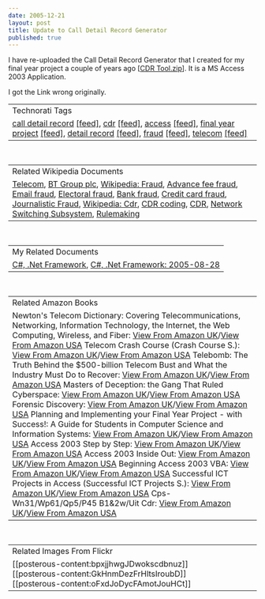 ```yaml
---
date: 2005-12-21
layout: post
title: Update to Call Detail Record Generator
published: true
---
```

I have re-uploaded the Call Detail Record Generator that I created for my final year project a couple of years ago [<a href="http://www.kinlan.co.uk/finalyearproject/CDR%20Tool.zip">CDR Tool.zip</a>]. It is a MS Access 2003 Application.<p />I got the Link wrong originally.<p /><table class="TechnoratiHead TagHeader">
<tr><td>Technorati Tags</td></tr>
<tr class="Technorati"><td>
<a href="http://www.technorati.com/tag/call%20detail%20record" class="Tag" rel="tag">call detail record</a> <a href="http://feeds.technorati.com/feed/posts/tag/call%20detail%20record" class="Tag">[feed]</a>, <a href="http://www.technorati.com/tag/cdr" class="Tag" rel="tag">cdr</a> <a href="http://feeds.technorati.com/feed/posts/tag/cdr" class="Tag">[feed]</a>, <a href="http://www.technorati.com/tag/access" class="Tag" rel="tag">access</a> <a href="http://feeds.technorati.com/feed/posts/tag/access" class="Tag">[feed]</a>, <a href="http://www.technorati.com/tag/final%20year%20project" class="Tag" rel="tag">final year project</a> <a href="http://feeds.technorati.com/feed/posts/tag/final%20year%20project" class="Tag">[feed]</a>, <a href="http://www.technorati.com/tag/detail%20record" class="Tag" rel="tag">detail record</a> <a href="http://feeds.technorati.com/feed/posts/tag/detail%20record" class="Tag">[feed]</a>, <a href="http://www.technorati.com/tag/fraud" class="Tag" rel="tag">fraud</a> <a href="http://feeds.technorati.com/feed/posts/tag/fraud" class="Tag">[feed]</a>, <a href="http://www.technorati.com/tag/telecom" class="Tag" rel="tag">telecom</a> <a href="http://feeds.technorati.com/feed/posts/tag/telecom" class="Tag">[feed]</a>
</td></tr>
</table><br /><table class="TechnoratiHead TagHeader">
<tr><td>Related Wikipedia Documents</td></tr>
<tr class="Technorati"><td>
<a href="http://en.wikipedia.org/wiki/Telecom" class="Tag" rel="tag">Telecom</a>, <a href="http://en.wikipedia.org/wiki/British_Telecom" class="Tag" rel="tag">BT Group plc</a>, <a href="http://en.wikipedia.org/wiki/Fraud" class="Tag" rel="tag">Wikipedia: Fraud</a>, <a href="http://en.wikipedia.org/wiki/Advance_fee_fraud" class="Tag" rel="tag">Advance fee fraud</a>, <a href="http://en.wikipedia.org/wiki/Email_fraud" class="Tag" rel="tag">Email fraud</a>, <a href="http://en.wikipedia.org/wiki/Election_fraud" class="Tag" rel="tag">Electoral fraud</a>, <a href="http://en.wikipedia.org/wiki/Bank_fraud" class="Tag" rel="tag">Bank fraud</a>, <a href="http://en.wikipedia.org/wiki/Credit_card_fraud" class="Tag" rel="tag">Credit card fraud</a>, <a href="http://en.wikipedia.org/wiki/Journalistic_Fraud" class="Tag" rel="tag">Journalistic Fraud</a>, <a href="http://en.wikipedia.org/wiki/Cdr" class="Tag" rel="tag">Wikipedia: Cdr</a>, <a href="http://en.wikipedia.org/wiki/CDR_coding" class="Tag" rel="tag">CDR coding</a>, <a href="http://en.wikipedia.org/wiki/CDR" class="Tag" rel="tag">CDR</a>, <a href="http://en.wikipedia.org/wiki/GSM_core_network" class="Tag" rel="tag">Network Switching Subsystem</a>, <a href="http://en.wikipedia.org/wiki/Rulemaking" class="Tag" rel="tag">Rulemaking</a>
</td></tr>
</table><br /><table class="TechnoratiHead TagHeader">
<tr><td>My Related Documents</td></tr>
<tr class="Technorati"><td>
<a href="http://www.kinlan.co.uk/" class="Tag" rel="tag">C#, .Net Framework</a>, <a href="http://www.kinlan.co.uk/archive/2005_08_28_dotnet-and-stuff_archive.html" class="Tag" rel="tag">C#, .Net Framework: 2005-08-28</a>
</td></tr>
</table><br /><table class="TechnoratiHead TagHeader">
<tr><td>Related Amazon Books</td></tr>
<tr class="Technorati"><td>Newton's Telecom Dictionary: Covering Telecommunications, Networking, Information Technology, the Internet, the Web Computing, Wireless, and Fiber: <a href="http://www.amazon.co.uk/exec/obidos/redirect?tag=cnetfra-21&amp;link_code=xm2&amp;camp=2025&amp;creative=165953&amp;path=http://www.amazon.co.uk/gp/redirect.html%253fASIN=1578203155%2526tag=cnetfra-21%2526lcode=xm2%2526cID=2025%2526ccmID=165953%2526location=/o/ASIN/1578203155%25253FSubscriptionId=0CM2PVF6VAHJQKW5G782" class="Tag" rel="tag">View From Amazon UK</a>/<a href="http://www.amazon.com/exec/obidos/redirect?tag=cnetfra-20&amp;link_code=xm2&amp;camp=2025&amp;creative=165953&amp;path=http://www.amazon.com/gp/redirect.html%253fASIN=1578203155%2526tag=cnetfra-20%2526lcode=xm2%2526cID=2025%2526ccmID=165953%2526location=/o/ASIN/1578203155%25253FSubscriptionId=0CM2PVF6VAHJQKW5G782" class="Tag" rel="tag">View From Amazon USA</a> Telecom Crash Course (Crash Course S.): <a href="http://www.amazon.co.uk/exec/obidos/redirect?tag=cnetfra-21&amp;link_code=xm2&amp;camp=2025&amp;creative=165953&amp;path=http://www.amazon.co.uk/gp/redirect.html%253fASIN=0071451439%2526tag=cnetfra-21%2526lcode=xm2%2526cID=2025%2526ccmID=165953%2526location=/o/ASIN/0071451439%25253FSubscriptionId=0CM2PVF6VAHJQKW5G782" class="Tag" rel="tag">View From Amazon UK</a>/<a href="http://www.amazon.com/exec/obidos/redirect?tag=cnetfra-20&amp;link_code=xm2&amp;camp=2025&amp;creative=165953&amp;path=http://www.amazon.com/gp/redirect.html%253fASIN=0071451439%2526tag=cnetfra-20%2526lcode=xm2%2526cID=2025%2526ccmID=165953%2526location=/o/ASIN/0071451439%25253FSubscriptionId=0CM2PVF6VAHJQKW5G782" class="Tag" rel="tag">View From Amazon USA</a> Telebomb: The Truth Behind the $500-billion Telecom Bust and What the Industry Must Do to Recover: <a href="http://www.amazon.co.uk/exec/obidos/redirect?tag=cnetfra-21&amp;link_code=xm2&amp;camp=2025&amp;creative=165953&amp;path=http://www.amazon.co.uk/gp/redirect.html%253fASIN=0814408338%2526tag=cnetfra-21%2526lcode=xm2%2526cID=2025%2526ccmID=165953%2526location=/o/ASIN/0814408338%25253FSubscriptionId=0CM2PVF6VAHJQKW5G782" class="Tag" rel="tag">View From Amazon UK</a>/<a href="http://www.amazon.com/exec/obidos/redirect?tag=cnetfra-20&amp;link_code=xm2&amp;camp=2025&amp;creative=165953&amp;path=http://www.amazon.com/gp/redirect.html%253fASIN=0814408338%2526tag=cnetfra-20%2526lcode=xm2%2526cID=2025%2526ccmID=165953%2526location=/o/ASIN/0814408338%25253FSubscriptionId=0CM2PVF6VAHJQKW5G782" class="Tag" rel="tag">View From Amazon USA</a> Masters of Deception: the Gang That Ruled Cyberspace: <a href="http://www.amazon.co.uk/exec/obidos/redirect?tag=cnetfra-21&amp;link_code=xm2&amp;camp=2025&amp;creative=165953&amp;path=http://www.amazon.co.uk/gp/redirect.html%253fASIN=0060926945%2526tag=cnetfra-21%2526lcode=xm2%2526cID=2025%2526ccmID=165953%2526location=/o/ASIN/0060926945%25253FSubscriptionId=0CM2PVF6VAHJQKW5G782" class="Tag" rel="tag">View From Amazon UK</a>/<a href="http://www.amazon.com/exec/obidos/redirect?tag=cnetfra-20&amp;link_code=xm2&amp;camp=2025&amp;creative=165953&amp;path=http://www.amazon.com/gp/redirect.html%253fASIN=0060926945%2526tag=cnetfra-20%2526lcode=xm2%2526cID=2025%2526ccmID=165953%2526location=/o/ASIN/0060926945%25253FSubscriptionId=0CM2PVF6VAHJQKW5G782" class="Tag" rel="tag">View From Amazon USA</a> Forensic Discovery: <a href="http://www.amazon.co.uk/exec/obidos/redirect?tag=cnetfra-21&amp;link_code=xm2&amp;camp=2025&amp;creative=165953&amp;path=http://www.amazon.co.uk/gp/redirect.html%253fASIN=020163497X%2526tag=cnetfra-21%2526lcode=xm2%2526cID=2025%2526ccmID=165953%2526location=/o/ASIN/020163497X%25253FSubscriptionId=0CM2PVF6VAHJQKW5G782" class="Tag" rel="tag">View From Amazon UK</a>/<a href="http://www.amazon.com/exec/obidos/redirect?tag=cnetfra-20&amp;link_code=xm2&amp;camp=2025&amp;creative=165953&amp;path=http://www.amazon.com/gp/redirect.html%253fASIN=020163497X%2526tag=cnetfra-20%2526lcode=xm2%2526cID=2025%2526ccmID=165953%2526location=/o/ASIN/020163497X%25253FSubscriptionId=0CM2PVF6VAHJQKW5G782" class="Tag" rel="tag">View From Amazon USA</a> Planning and Implementing your Final Year Project - with Success!: A Guide for Students in Computer Science and Information Systems: <a href="http://www.amazon.co.uk/exec/obidos/redirect?tag=cnetfra-21&amp;link_code=xm2&amp;camp=2025&amp;creative=165953&amp;path=http://www.amazon.co.uk/gp/redirect.html%253fASIN=1852333324%2526tag=cnetfra-21%2526lcode=xm2%2526cID=2025%2526ccmID=165953%2526location=/o/ASIN/1852333324%25253FSubscriptionId=0CM2PVF6VAHJQKW5G782" class="Tag" rel="tag">View From Amazon UK</a>/<a href="http://www.amazon.com/exec/obidos/redirect?tag=cnetfra-20&amp;link_code=xm2&amp;camp=2025&amp;creative=165953&amp;path=http://www.amazon.com/gp/redirect.html%253fASIN=1852333324%2526tag=cnetfra-20%2526lcode=xm2%2526cID=2025%2526ccmID=165953%2526location=/o/ASIN/1852333324%25253FSubscriptionId=0CM2PVF6VAHJQKW5G782" class="Tag" rel="tag">View From Amazon USA</a> Access 2003 Step by Step: <a href="http://www.amazon.co.uk/exec/obidos/redirect?tag=cnetfra-21&amp;link_code=xm2&amp;camp=2025&amp;creative=165953&amp;path=http://www.amazon.co.uk/gp/redirect.html%253fASIN=0735615179%2526tag=cnetfra-21%2526lcode=xm2%2526cID=2025%2526ccmID=165953%2526location=/o/ASIN/0735615179%25253FSubscriptionId=0CM2PVF6VAHJQKW5G782" class="Tag" rel="tag">View From Amazon UK</a>/<a href="http://www.amazon.com/exec/obidos/redirect?tag=cnetfra-20&amp;link_code=xm2&amp;camp=2025&amp;creative=165953&amp;path=http://www.amazon.com/gp/redirect.html%253fASIN=0735615179%2526tag=cnetfra-20%2526lcode=xm2%2526cID=2025%2526ccmID=165953%2526location=/o/ASIN/0735615179%25253FSubscriptionId=0CM2PVF6VAHJQKW5G782" class="Tag" rel="tag">View From Amazon USA</a> Access 2003 Inside Out: <a href="http://www.amazon.co.uk/exec/obidos/redirect?tag=cnetfra-21&amp;link_code=xm2&amp;camp=2025&amp;creative=165953&amp;path=http://www.amazon.co.uk/gp/redirect.html%253fASIN=0735615136%2526tag=cnetfra-21%2526lcode=xm2%2526cID=2025%2526ccmID=165953%2526location=/o/ASIN/0735615136%25253FSubscriptionId=0CM2PVF6VAHJQKW5G782" class="Tag" rel="tag">View From Amazon UK</a>/<a href="http://www.amazon.com/exec/obidos/redirect?tag=cnetfra-20&amp;link_code=xm2&amp;camp=2025&amp;creative=165953&amp;path=http://www.amazon.com/gp/redirect.html%253fASIN=0735615136%2526tag=cnetfra-20%2526lcode=xm2%2526cID=2025%2526ccmID=165953%2526location=/o/ASIN/0735615136%25253FSubscriptionId=0CM2PVF6VAHJQKW5G782" class="Tag" rel="tag">View From Amazon USA</a> Beginning Access 2003 VBA: <a href="http://www.amazon.co.uk/exec/obidos/redirect?tag=cnetfra-21&amp;link_code=xm2&amp;camp=2025&amp;creative=165953&amp;path=http://www.amazon.co.uk/gp/redirect.html%253fASIN=0764556592%2526tag=cnetfra-21%2526lcode=xm2%2526cID=2025%2526ccmID=165953%2526location=/o/ASIN/0764556592%25253FSubscriptionId=0CM2PVF6VAHJQKW5G782" class="Tag" rel="tag">View From Amazon UK</a>/<a href="http://www.amazon.com/exec/obidos/redirect?tag=cnetfra-20&amp;link_code=xm2&amp;camp=2025&amp;creative=165953&amp;path=http://www.amazon.com/gp/redirect.html%253fASIN=0764556592%2526tag=cnetfra-20%2526lcode=xm2%2526cID=2025%2526ccmID=165953%2526location=/o/ASIN/0764556592%25253FSubscriptionId=0CM2PVF6VAHJQKW5G782" class="Tag" rel="tag">View From Amazon USA</a> Successful ICT Projects in Access (Successful ICT Projects S.): <a href="http://www.amazon.co.uk/exec/obidos/redirect?tag=cnetfra-21&amp;link_code=xm2&amp;camp=2025&amp;creative=165953&amp;path=http://www.amazon.co.uk/gp/redirect.html%253fASIN=1903112737%2526tag=cnetfra-21%2526lcode=xm2%2526cID=2025%2526ccmID=165953%2526location=/o/ASIN/1903112737%25253FSubscriptionId=0CM2PVF6VAHJQKW5G782" class="Tag" rel="tag">View From Amazon UK</a>/<a href="http://www.amazon.com/exec/obidos/redirect?tag=cnetfra-20&amp;link_code=xm2&amp;camp=2025&amp;creative=165953&amp;path=http://www.amazon.com/gp/redirect.html%253fASIN=1903112737%2526tag=cnetfra-20%2526lcode=xm2%2526cID=2025%2526ccmID=165953%2526location=/o/ASIN/1903112737%25253FSubscriptionId=0CM2PVF6VAHJQKW5G782" class="Tag" rel="tag">View From Amazon USA</a> Cps-Wn31/Wp61/Qp5/P45 B1&amp;2w/Uit Cdr: <a href="http://www.amazon.co.uk/exec/obidos/redirect?tag=cnetfra-21&amp;link_code=xm2&amp;camp=2025&amp;creative=165953&amp;path=http://www.amazon.co.uk/gp/redirect.html%253fASIN=0256203288%2526tag=cnetfra-21%2526lcode=xm2%2526cID=2025%2526ccmID=165953%2526location=/o/ASIN/0256203288%25253FSubscriptionId=0CM2PVF6VAHJQKW5G782" class="Tag" rel="tag">View From Amazon UK</a>/<a href="http://www.amazon.com/exec/obidos/redirect?tag=cnetfra-20&amp;link_code=xm2&amp;camp=2025&amp;creative=165953&amp;path=http://www.amazon.com/gp/redirect.html%253fASIN=0256203288%2526tag=cnetfra-20%2526lcode=xm2%2526cID=2025%2526ccmID=165953%2526location=/o/ASIN/0256203288%25253FSubscriptionId=0CM2PVF6VAHJQKW5G782" class="Tag" rel="tag">View From Amazon USA</a>
</td></tr>
</table><br /><table class="TechnoratiHead TagHeader">
<tr><td>Related Images From Flickr</td></tr>
<tr class="Technorati"><td>
<span style="float: left;">[[posterous-content:bpxjjhwgJDwokscdbnuz]]</span><span style="float: left;">[[posterous-content:GkHnmDezFrHltsIroubD]]</span><span style="float: left;">[[posterous-content:oFxdJoDycFAmotJouHCt]]</span>
</td></tr>
</table><div class="blogger-post-footer"><img class="posterous_download_image" src="https://blogger.googleusercontent.com/tracker/8109338-113517007329659919?l=www.kinlan.co.uk%2Findex.html" height="1" alt="" width="1" /></div>

